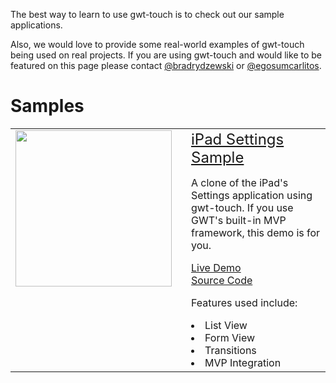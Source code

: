 The best way to learn to use gwt-touch is to check out our sample applications.

Also, we would love to provide some real-world examples of gwt-touch being used on real projects. If you are using gwt-touch and would like to be featured on this page please contact [@bradrydzewski](http://twitter.com/bradrydzewski) or [@egosumcarlitos](http://twitter.com/egosumcarlitos).

# Samples #


<table width='700px' border='0'>
<tr>
<td width='265px' valign='top'><img src='http://gwt-touch.googlecode.com/svn/wiki/demo-settings-01.png' width='250px' /></td>
<td valign='top'><font size='5em'><a href='http://gwt-touch-demos.appspot.com'>iPad Settings Sample</a></font>

A clone of the iPad's Settings application using gwt-touch. If you use GWT's built-in MVP framework, this demo is for you.<br>
<div><a href='http://gwt-touch-demos.appspot.com'>Live Demo</a></div>
<div><a href='http://code.google.com/p/gwt-touch/source/browse/#svn%2Ftrunk%2Fdemo-ipad-settings'>Source Code</a></div>

Features used include:<br>
<li>List View</li>
<li>Form View</li>
<li>Transitions</li>
<li>MVP Integration</li>

</td>
</tr>
</table>
